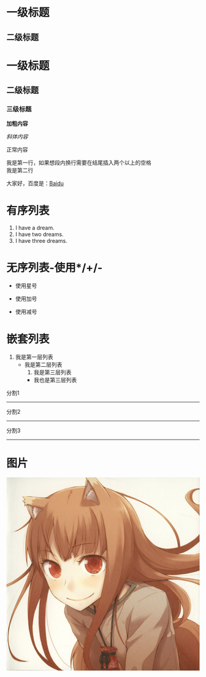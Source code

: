 一级标题
===

二级标题
---

# 一级标题

## 二级标题

### 三级标题

**加粗内容**

_斜体内容_

正常内容

我是第一行，如果想段内换行需要在结尾插入两个以上的空格  
我是第二行

大家好，百度是：[Baidu]

[Baidu]: baidu.com

# 有序列表

1. I have a dream.
2. I have two dreams.
3. I have three dreams.
   
# 无序列表-使用*/+/-

* 使用星号
+ 使用加号
- 使用减号

# 嵌套列表
1. 我是第一层列表
    * 我是第二层列表
        1. 我是第三层列表
        * 我也是第三层列表

分割1
***
分割2
- - -
分割3
___

# 图片
![约伊兹的贤狼](./Holo-Avatar.jpg)